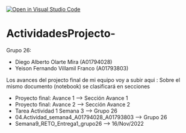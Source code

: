 [![Open in Visual Studio Code](https://classroom.github.com/assets/open-in-vscode-c66648af7eb3fe8bc4f294546bfd86ef473780cde1dea487d3c4ff354943c9ae.svg)](https://classroom.github.com/online_ide?assignment_repo_id=8461711&assignment_repo_type=AssignmentRepo)
# ActividadesProjecto-
Grupo 26:
* Diego Alberto Olarte Mira         (A01794028)
* Yeison Fernando Villamil Franco   (A01793803)


Los avances del projecto final de mi equipo voy a subir aqui : 
Sobre el mismo documento (notebook) se clasificará en secciones

* Proyecto final: Avance 1 --> Sección Avance 1
* Proyecto final: Avance 2 --> Sección Avance 2
* Tarea Actividad 1 Semana 3 --> Grupo 26
* 04.Actividad_semana4_A01794028_A01793803 --> Grupo 26
* Semana9_RETO_Entrega1_grupo26 --> 16/Nov/2022

